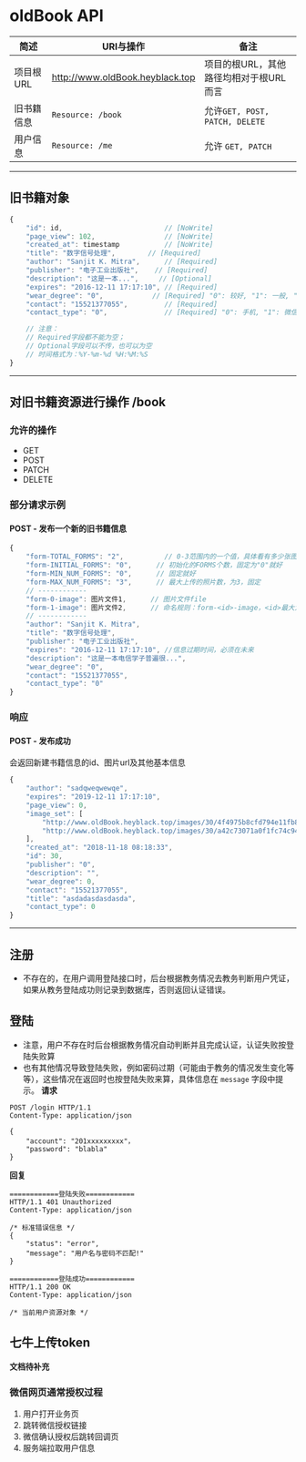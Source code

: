 # oldBook API

|简述|URI与操作|备注|
|-|-|-|
|项目根URL|http://www.oldBook.heyblack.top|项目的根URL，其他路径均相对于根URL而言|
|旧书籍信息|`Resource: /book`|允许`GET, POST, PATCH, DELETE`|
|用户信息|`Resource: /me`|允许 `GET, PATCH`|

---
## 旧书籍对象
```js
{
    "id": id,					      // [NoWrite]
    "page_view": 102,                 // [NoWrite]
    "created_at": timestamp           // [NoWrite]
    "title": "数字信号处理",		  // [Required]
    "author": "Sanjit K. Mitra",      // [Required]
    "publisher": "电子工业出版社",    // [Required]
    "description": "这是一本...",     // [Optional]
    "expires": "2016-12-11 17:17:10", // [Required]
    "wear_degree": "0",			   // [Required] "0": 较好, "1": 一般, "2": 严重
    "contact": "15521377055",         // [Required]
    "contact_type": "0",			  // [Required] "0": 手机, "1": 微信, "2": qq

    // 注意：
    // Required字段都不能为空；
    // Optional字段可以不传，也可以为空
    // 时间格式为：%Y-%m-%d %H:%M:%S
}
```

---

## 对旧书籍资源进行操作 /book

### 允许的操作
* GET
* POST
* PATCH
* DELETE

### 部分请求示例
#### POST - 发布一个新的旧书籍信息
```js
{
	"form-TOTAL_FORMS": "2",		  // 0-3范围内的一个值，具体看有多少张图片要传；这里假设2张照片要传
	"form-INITIAL_FORMS": "0",		// 初始化的FORMS个数，固定为"0"就好
	"form-MIN_NUM_FORMS": "0",		// 固定就好
	"form-MAX_NUM_FORMS": "3",		// 最大上传的照片数，为3，固定
    // ------------
    "form-0-image": 图片文件1,		// 图片文件file
    "form-1-image": 图片文件2,		// 命名规则：form-<id>-image，<id>最大为2
    // ------------
	"author": "Sanjit K. Mitra",
	"title": "数字信号处理",
	"publisher": "电子工业出版社",
	"expires": "2016-12-11 17:17:10", //信息过期时间，必须在未来
	"description": "这是一本电信学子普遍很...",
	"wear_degree": "0",
	"contact": "15521377055",
	"contact_type": "0"
}
```

### 响应
#### POST - 发布成功
会返回新建书籍信息的id、图片url及其他基本信息
```js
{
    "author": "sadqweqwewqe",
    "expires": "2019-12-11 17:17:10",
    "page_view": 0,
    "image_set": [
        "http://www.oldBook.heyblack.top/images/30/4f4975b8cfd794e11fb8ff487e1199c1.jpg",
        "http://www.oldBook.heyblack.top/images/30/a42c73071a0f1fc74c9442d64d07450f.jpg"
    ],
    "created_at": "2018-11-18 08:18:33",
    "id": 30,
    "publisher": "0",
    "description": "",
    "wear_degree": 0,
    "contact": "15521377055",
    "title": "asdadasdasdasda",
    "contact_type": 0
}
```

---


## 注册
* 不存在的，在用户调用登陆接口时，后台根据教务情况去教务判断用户凭证，如果从教务登陆成功则记录到数据库，否则返回认证错误。

## 登陆
* 注意，用户不存在时后台根据教务情况自动判断并且完成认证，认证失败按登陆失败算
* 也有其他情况导致登陆失败，例如密码过期（可能由于教务的情况发生变化等等），这些情况在返回时也按登陆失败来算，具体信息在 `message` 字段中提示。
**请求**
```http
POST /login HTTP/1.1
Content-Type: application/json

{
    "account": "201xxxxxxxxx"，
    "password": "blabla"
}
```
**回复**
```http
============登陆失败============
HTTP/1.1 401 Unauthorized
Content-Type: application/json

/* 标准错误信息 */
{
    "status": "error",
    "message": "用户名与密码不匹配!"
}

============登陆成功============
HTTP/1.1 200 OK
Content-Type: application/json

/* 当前用户资源对象 */
```

## 七牛上传token
**文档待补充**


### 微信网页通常授权过程
1. 用户打开业务页
2. 跳转微信授权链接
3. 微信确认授权后跳转回调页
4. 服务端拉取用户信息
